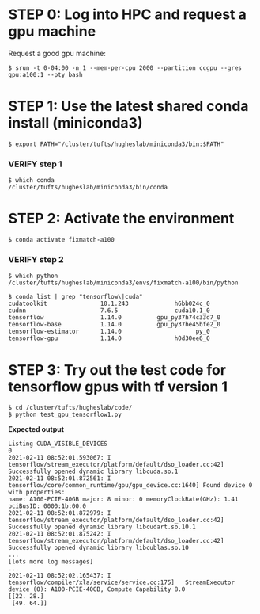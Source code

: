# STEP 0: Log into HPC and request a gpu machine

Request a good gpu machine:

`$ srun -t 0-04:00 -n 1 --mem-per-cpu 2000 --partition ccgpu --gres gpu:a100:1 --pty bash`

# STEP 1: Use the latest shared conda install (miniconda3)

`$ export PATH="/cluster/tufts/hugheslab/miniconda3/bin:$PATH"`

### VERIFY step 1

```
$ which conda
/cluster/tufts/hugheslab/miniconda3/bin/conda
```

# STEP 2: Activate the environment 

`$ conda activate fixmatch-a100`

### VERIFY step 2
```
$ which python
/cluster/tufts/hugheslab/miniconda3/envs/fixmatch-a100/bin/python
```

```
$ conda list | grep "tensorflow\|cuda"
cudatoolkit               10.1.243             h6bb024c_0  
cudnn                     7.6.5                cuda10.1_0  
tensorflow                1.14.0          gpu_py37h74c33d7_0  
tensorflow-base           1.14.0          gpu_py37he45bfe2_0  
tensorflow-estimator      1.14.0                     py_0  
tensorflow-gpu            1.14.0               h0d30ee6_0  
```

# STEP 3: Try out the test code for tensorflow gpus with tf version 1

```
$ cd /cluster/tufts/hugheslab/code/
$ python test_gpu_tensorflow1.py 
```

**Expected output**

```
Listing CUDA_VISIBLE_DEVICES
0
2021-02-11 08:52:01.593067: I tensorflow/stream_executor/platform/default/dso_loader.cc:42] Successfully opened dynamic library libcuda.so.1
2021-02-11 08:52:01.872561: I tensorflow/core/common_runtime/gpu/gpu_device.cc:1640] Found device 0 with properties: 
name: A100-PCIE-40GB major: 8 minor: 0 memoryClockRate(GHz): 1.41
pciBusID: 0000:1b:00.0
2021-02-11 08:52:01.872979: I tensorflow/stream_executor/platform/default/dso_loader.cc:42] Successfully opened dynamic library libcudart.so.10.1
2021-02-11 08:52:01.875242: I tensorflow/stream_executor/platform/default/dso_loader.cc:42] Successfully opened dynamic library libcublas.so.10
...
[lots more log messages]
...
2021-02-11 08:52:02.165437: I tensorflow/compiler/xla/service/service.cc:175]   StreamExecutor device (0): A100-PCIE-40GB, Compute Capability 8.0
[[22. 28.]
 [49. 64.]]
```
